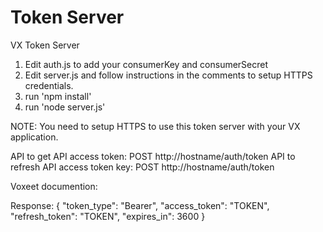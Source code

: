 # Token Server
VX Token Server

1. Edit auth.js to add your consumerKey and consumerSecret
2. Edit server.js and follow instructions in the comments to setup HTTPS credentials.
2. run 'npm install'
3. run 'node server.js'

NOTE: You need to setup HTTPS to use this token server with your VX application.

API to get API access token: POST http://hostname/auth/token
API to refresh API access token key: POST http://hostname/auth/token 

Voxeet documention:

Response:
{
    "token_type": "Bearer",
    "access_token": "TOKEN",
    "refresh_token": "TOKEN",
    "expires_in": 3600
}

